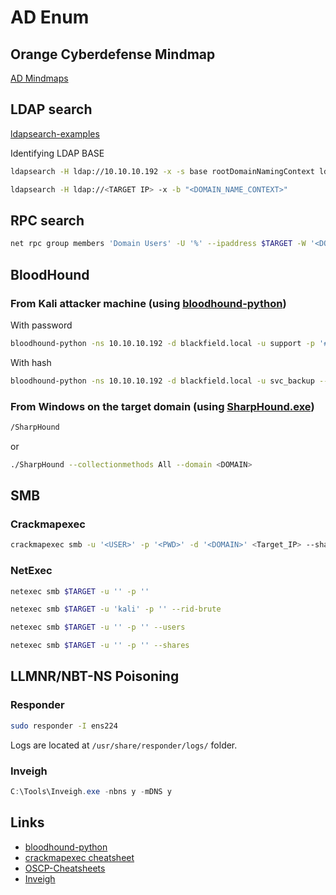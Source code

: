 # AD Enum

## Orange Cyberdefense Mindmap

[AD Mindmaps](https://github.com/Orange-Cyberdefense/ocd-mindmaps)

## LDAP search

[ldapsearch-examples](https://devconnected.com/how-to-search-ldap-using-ldapsearch-examples/)

Identifying LDAP BASE

```bash
ldapsearch -H ldap://10.10.10.192 -x -s base rootDomainNamingContext ldapServiceName dnsHostName defaultNamingContext
```

```bash
ldapsearch -H ldap://<TARGET IP> -x -b "<DOMAIN_NAME_CONTEXT>"
```

## RPC search

```bash
net rpc group members 'Domain Users' -U '%' --ipaddress $TARGET -W '<DOMAIN>' --long --verbose
```

## BloodHound

### From Kali attacker machine (using [bloodhound-python](https://github.com/fox-it/BloodHound.py))

With password

```bash
bloodhound-python -ns 10.10.10.192 -d blackfield.local -u support -p '#00^BlackKnight' -c all 
```

With hash

```bash
bloodhound-python -ns 10.10.10.192 -d blackfield.local -u svc_backup --hashes 9658d1d1dcd9250115e2205d9f48400d:9658d1d1dcd9250115e2205d9f48400d -c all
```

### From Windows on the target domain (using [SharpHound.exe](https://github.com/BloodHoundAD/BloodHound/tree/master/Collectors))

```bash
/SharpHound
```

or

```bash
./SharpHound --collectionmethods All --domain <DOMAIN>
```

## SMB

### Crackmapexec

```bash
crackmapexec smb -u '<USER>' -p '<PWD>' -d '<DOMAIN>' <Target_IP> --shares
```

### NetExec

```bash
netexec smb $TARGET -u '' -p ''
```

```bash
netexec smb $TARGET -u 'kali' -p '' --rid-brute
```

```bash
netexec smb $TARGET -u '' -p '' --users
```

```bash
netexec smb $TARGET -u '' -p '' --shares
```

## LLMNR/NBT-NS Poisoning

### Responder

```bash
sudo responder -I ens224
```

Logs are located at `/usr/share/responder/logs/` folder.

### Inveigh

```powershell
C:\Tools\Inveigh.exe -nbns y -mDNS y
```

## Links

- [bloodhound-python](https://github.com/fox-it/BloodHound.py)
- [crackmapexec cheatsheet](https://lisandre.com/archives/14589)
- [OSCP-Cheatsheets](https://github.com/blackc03r/OSCP-Cheatsheets)
- [Inveigh](https://github.com/Kevin-Robertson/Inveigh)
